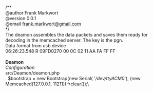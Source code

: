 /** \
@author Frank Markwort\
@version 0.0.1\
@email frank.markwort@gmail.com\
*/\
The deamon assembles the data packets and saves them ready for decoding in the memcached server. The key is the pgn.\
Data format from usb device\
06:26:23.548 R 09FD0270 00 0C 02 11 AA FA FF FF\
\
**Deamon**\
_Configuration_\
 src/Deamon/deamon.php\
 &nbsp;&nbsp;$bootstrap = new Bootstrap(new Serial( '_/dev/ttyACM0_'), (new Memcached(127.0.0.1, 11211))->clear());\
